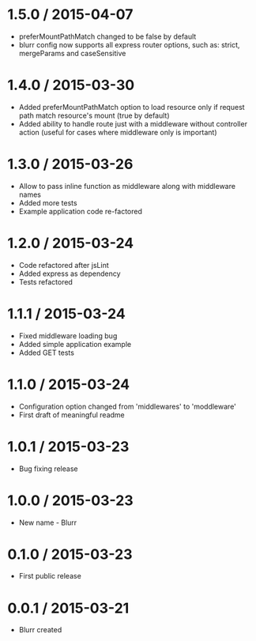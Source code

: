 1.5.0 / 2015-04-07
=================
  * preferMountPathMatch changed to be false by default
  * blurr config now supports all express router options, such as: strict, mergeParams and caseSensitive

1.4.0 / 2015-03-30
==================
  * Added preferMountPathMatch option to load resource only if request path match resource's mount (true by default)
  * Added ability to handle route just with a middleware without controller action (useful for cases where middleware only is important)

1.3.0 / 2015-03-26
==================
  * Allow to pass inline function as middleware along with middleware names
  * Added more tests
  * Example application code re-factored

1.2.0 / 2015-03-24
==================
  * Code refactored after jsLint
  * Added express as dependency
  * Tests refactored

1.1.1 / 2015-03-24
==================
  * Fixed middleware loading bug
  * Added simple application example
  * Added GET tests  

1.1.0 / 2015-03-24
==================
  * Configuration option changed from 'middlewares' to 'moddleware'
  * First draft of meaningful readme

1.0.1 / 2015-03-23
==================
  * Bug fixing release

1.0.0 / 2015-03-23
==================
  * New name - Blurr

0.1.0 / 2015-03-23
==================
  * First public release

0.0.1 / 2015-03-21
==================
  * Blurr created
